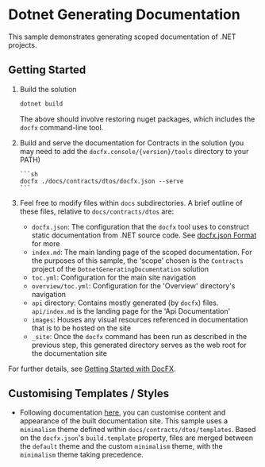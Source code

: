 # Dotnet Generating Documentation

This sample demonstrates generating scoped documentation of .NET projects.

## Getting Started

1.  Build the solution

    ```sh
    dotnet build
    ```

    The above should involve restoring nuget packages, which includes the `docfx` command-line tool.

1.  Build and serve the documentation for Contracts in the solution (you may need to add the `docfx.console/{version}/tools`
    directory to your PATH)

        ```sh
        docfx ./docs/contracts/dtos/docfx.json --serve
        ```

1.  Feel free to modify files within `docs` subdirectories. A brief outline of these files, relative to `docs/contracts/dtos`
    are:

    -   `docfx.json`: The configuration that the `docfx` tool uses to construct static documentation from .NET source
        code. See [docfx.json Format](https://dotnet.github.io/docfx/tutorial/docfx.exe_user_manual.html#3-docfxjson-format)
        for more
    -   `index.md`: The main landing page of the scoped documentation. For the purposes of this sample, the 'scope'
        chosen is the `Contracts` project of the `DotnetGeneratingDocumentation` solution
    -   `toc.yml`: Configuration for the main site navigation
    -   `overview/toc.yml`: Configuration for the 'Overview' directory's navigation
    -   `api` directory: Contains mostly generated (by `docfx`) files. `api/index.md` is the landing page for the 'Api
        Documentation'
    -   `images`: Houses any visual resources referenced in documentation that is to be hosted on the site
    -   `_site`: Once the `docfx` command has been run as described in the previous step, this generated directory
        serves as the web root for the documentation site

For further details, see [Getting Started with DocFX](https://dotnet.github.io/docfx/tutorial/docfx_getting_started.html).

## Customising Templates / Styles

-   Following documentation [here](https://dotnet.github.io/docfx/tutorial/walkthrough/advanced_walkthrough.html),
    you can customise content and appearance of the built documentation site. This sample uses a `minimalism` theme
    defined within `docs/contracts/dtos/templates`. Based on the `docfx.json`'s `build.template` property, files are
    merged between the `default` theme and the custom `minimalism` theme, with the `minimalism` theme taking
    precedence.
